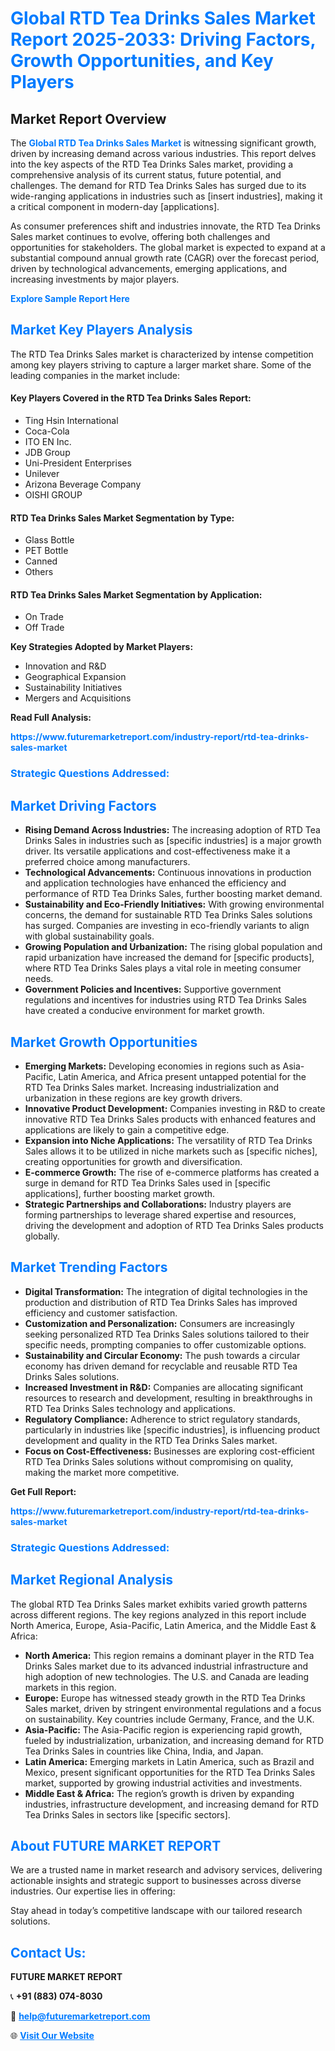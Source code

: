 <h1 style="color: #007BFF;">Global RTD Tea Drinks Sales Market Report 2025-2033: Driving Factors, Growth Opportunities, and Key Players</h1>

<section id="overview">
<h2>Market Report Overview</h2>
<p>The <a href="https://www.futuremarketreport.com/industry-report/rtd-tea-drinks-sales-market" style="color: #007BFF; text-decoration: none;"><strong>Global RTD Tea Drinks Sales Market</strong></a> is witnessing significant growth, driven by increasing demand across various industries. This report delves into the key aspects of the RTD Tea Drinks Sales market, providing a comprehensive analysis of its current status, future potential, and challenges. The demand for RTD Tea Drinks Sales has surged due to its wide-ranging applications in industries such as [insert industries], making it a critical component in modern-day [applications].</p>
<p>As consumer preferences shift and industries innovate, the RTD Tea Drinks Sales market continues to evolve, offering both challenges and opportunities for stakeholders. The global market is expected to expand at a substantial compound annual growth rate (CAGR) over the forecast period, driven by technological advancements, emerging applications, and increasing investments by major players.</p>
</section>

<section id="overview">
<p><a href="https://www.futuremarketreport.com/request-sample/reportId=104948" style="color: #007BFF; text-decoration: none;"><strong>Explore Sample Report Here</strong></a></p>
</section>

<section id="key-players">
<h2 style="color: #007BFF;">Market Key Players Analysis</h2>
<p>The RTD Tea Drinks Sales market is characterized by intense competition among key players striving to capture a larger market share. Some of the leading companies in the market include:</p>
<h4>Key Players Covered in the RTD Tea Drinks Sales Report:</h4>
<ul><li>Ting Hsin International</li><li>Coca-Cola</li><li>ITO EN Inc.</li><li>JDB Group</li><li>Uni-President Enterprises</li><li>Unilever</li><li>Arizona Beverage Company</li><li>OISHI GROUP</li></ul>
<h4>RTD Tea Drinks Sales Market Segmentation by Type:</h4>
<ul><li>Glass Bottle</li><li>PET Bottle</li><li>Canned</li><li>Others</li></ul>

<h4>RTD Tea Drinks Sales Market Segmentation by Application:</h4>
<ul><li>On Trade</li><li>Off Trade</li></ul>
<p><strong>Key Strategies Adopted by Market Players:</strong></p>
<ul>
<li>Innovation and R&D</li>
<li>Geographical Expansion</li>
<li>Sustainability Initiatives</li>
<li>Mergers and Acquisitions</li>
</ul>
</section>

<section>
<p><strong>Read Full Analysis: </strong></p><a href="https://www.futuremarketreport.com/industry-report/rtd-tea-drinks-sales-market" style="color: #007BFF; text-decoration: none;"><strong>https://www.futuremarketreport.com/industry-report/rtd-tea-drinks-sales-market</strong></a>
<h3 style="color: #007BFF;">Strategic Questions Addressed:</h3>
</section>

<section id="driving-factors">
<h2 style="color: #007BFF;">Market Driving Factors</h2>
<ul>
<li><strong>Rising Demand Across Industries:</strong> The increasing adoption of RTD Tea Drinks Sales in industries such as [specific industries] is a major growth driver. Its versatile applications and cost-effectiveness make it a preferred choice among manufacturers.</li>
<li><strong>Technological Advancements:</strong> Continuous innovations in production and application technologies have enhanced the efficiency and performance of RTD Tea Drinks Sales, further boosting market demand.</li>
<li><strong>Sustainability and Eco-Friendly Initiatives:</strong> With growing environmental concerns, the demand for sustainable RTD Tea Drinks Sales solutions has surged. Companies are investing in eco-friendly variants to align with global sustainability goals.</li>
<li><strong>Growing Population and Urbanization:</strong> The rising global population and rapid urbanization have increased the demand for [specific products], where RTD Tea Drinks Sales plays a vital role in meeting consumer needs.</li>
<li><strong>Government Policies and Incentives:</strong> Supportive government regulations and incentives for industries using RTD Tea Drinks Sales have created a conducive environment for market growth.</li>
</ul>
</section>

<section id="growth-opportunities">
<h2 style="color: #007BFF;">Market Growth Opportunities</h2>
<ul>
<li><strong>Emerging Markets:</strong> Developing economies in regions such as Asia-Pacific, Latin America, and Africa present untapped potential for the RTD Tea Drinks Sales market. Increasing industrialization and urbanization in these regions are key growth drivers.</li>
<li><strong>Innovative Product Development:</strong> Companies investing in R&D to create innovative RTD Tea Drinks Sales products with enhanced features and applications are likely to gain a competitive edge.</li>
<li><strong>Expansion into Niche Applications:</strong> The versatility of RTD Tea Drinks Sales allows it to be utilized in niche markets such as [specific niches], creating opportunities for growth and diversification.</li>
<li><strong>E-commerce Growth:</strong> The rise of e-commerce platforms has created a surge in demand for RTD Tea Drinks Sales used in [specific applications], further boosting market growth.</li>
<li><strong>Strategic Partnerships and Collaborations:</strong> Industry players are forming partnerships to leverage shared expertise and resources, driving the development and adoption of RTD Tea Drinks Sales products globally.</li>
</ul>
</section>

<section id="trending-factors">
<h2 style="color: #007BFF;">Market Trending Factors</h2>
<ul>
<li><strong>Digital Transformation:</strong> The integration of digital technologies in the production and distribution of RTD Tea Drinks Sales has improved efficiency and customer satisfaction.</li>
<li><strong>Customization and Personalization:</strong> Consumers are increasingly seeking personalized RTD Tea Drinks Sales solutions tailored to their specific needs, prompting companies to offer customizable options.</li>
<li><strong>Sustainability and Circular Economy:</strong> The push towards a circular economy has driven demand for recyclable and reusable RTD Tea Drinks Sales solutions.</li>
<li><strong>Increased Investment in R&D:</strong> Companies are allocating significant resources to research and development, resulting in breakthroughs in RTD Tea Drinks Sales technology and applications.</li>
<li><strong>Regulatory Compliance:</strong> Adherence to strict regulatory standards, particularly in industries like [specific industries], is influencing product development and quality in the RTD Tea Drinks Sales market.</li>
<li><strong>Focus on Cost-Effectiveness:</strong> Businesses are exploring cost-efficient RTD Tea Drinks Sales solutions without compromising on quality, making the market more competitive.</li>
</ul>
</section>

<section>
<p><strong>Get Full Report: </strong></p><a href="https://www.futuremarketreport.com/industry-report/rtd-tea-drinks-sales-market" style="color: #007BFF; text-decoration: none;"><strong>https://www.futuremarketreport.com/industry-report/rtd-tea-drinks-sales-market</strong></a>
<h3 style="color: #007BFF;">Strategic Questions Addressed:</h3>
</section>


<section id="regional-analysis">
<h2 style="color: #007BFF;">Market Regional Analysis</h2>
<p>The global RTD Tea Drinks Sales market exhibits varied growth patterns across different regions. The key regions analyzed in this report include North America, Europe, Asia-Pacific, Latin America, and the Middle East & Africa:</p>
<ul>
<li><strong>North America:</strong> This region remains a dominant player in the RTD Tea Drinks Sales market due to its advanced industrial infrastructure and high adoption of new technologies. The U.S. and Canada are leading markets in this region.</li>
<li><strong>Europe:</strong> Europe has witnessed steady growth in the RTD Tea Drinks Sales market, driven by stringent environmental regulations and a focus on sustainability. Key countries include Germany, France, and the U.K.</li>
<li><strong>Asia-Pacific:</strong> The Asia-Pacific region is experiencing rapid growth, fueled by industrialization, urbanization, and increasing demand for RTD Tea Drinks Sales in countries like China, India, and Japan.</li>
<li><strong>Latin America:</strong> Emerging markets in Latin America, such as Brazil and Mexico, present significant opportunities for the RTD Tea Drinks Sales market, supported by growing industrial activities and investments.</li>
<li><strong>Middle East & Africa:</strong> The region’s growth is driven by expanding industries, infrastructure development, and increasing demand for RTD Tea Drinks Sales in sectors like [specific sectors].</li>
</ul>
</section>

<footer>
<h2 style="color: #007BFF;">About FUTURE MARKET REPORT</h2>
<p>We are a trusted name in market research and advisory services, delivering actionable insights and strategic support to businesses across diverse industries. Our expertise lies in offering:</p>

<p>Stay ahead in today’s competitive landscape with our tailored research solutions.</p>

<h2 style="color: #007BFF;">Contact Us:</h2>
<p><strong>FUTURE MARKET REPORT</strong></p>
<p>📞 <strong>+91 (883) 074-8030</strong></p>
<p>📧 <strong><a href="mailto:help@futuremarketreport.com" style="color: #007BFF;">help@futuremarketreport.com</a></strong></p>
<p>🌐 <strong><a href="https://www.futuremarketreport.com/" style="color: #007BFF;">Visit Our Website</a></strong></p>
</footer>